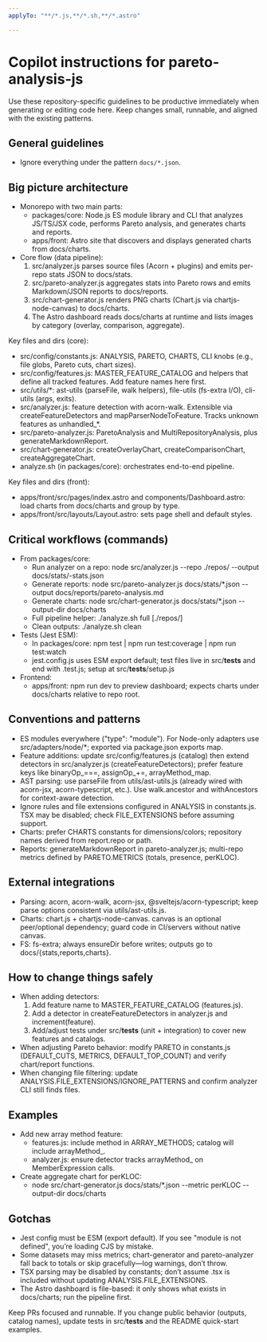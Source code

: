 ```yaml
---
applyTo: "**/*.js,**/*.sh,**/*.astro"

---
```

# Copilot instructions for pareto-analysis-js

Use these repository-specific guidelines to be productive immediately when generating or editing code here. Keep changes small, runnable, and aligned with the existing patterns.

## General guidelines
- Ignore everything under the pattern `docs/*.json`.


## Big picture architecture
- Monorepo with two main parts:
	- packages/core: Node.js ES module library and CLI that analyzes JS/TS/JSX code, performs Pareto analysis, and generates charts and reports.
	- apps/front: Astro site that discovers and displays generated charts from docs/charts.
- Core flow (data pipeline):
	1) src/analyzer.js parses source files (Acorn + plugins) and emits per-repo stats JSON to docs/stats.
	2) src/pareto-analyzer.js aggregates stats into Pareto rows and emits Markdown/JSON reports to docs/reports.
	3) src/chart-generator.js renders PNG charts (Chart.js via chartjs-node-canvas) to docs/charts.
	4) The Astro dashboard reads docs/charts at runtime and lists images by category (overlay, comparison, aggregate).

Key files and dirs (core):
- src/config/constants.js: ANALYSIS, PARETO, CHARTS, CLI knobs (e.g., file globs, Pareto cuts, chart sizes).
- src/config/features.js: MASTER_FEATURE_CATALOG and helpers that define all tracked features. Add feature names here first.
- src/utils/*: ast-utils (parseFile, walk helpers), file-utils (fs-extra I/O), cli-utils (args, exits).
- src/analyzer.js: feature detection with acorn-walk. Extensible via createFeatureDetectors and mapParserNodeToFeature. Tracks unknown features as unhandled_*.
- src/pareto-analyzer.js: ParetoAnalysis and MultiRepositoryAnalysis, plus generateMarkdownReport.
- src/chart-generator.js: createOverlayChart, createComparisonChart, createAggregateChart.
- analyze.sh (in packages/core): orchestrates end-to-end pipeline.

Key files and dirs (front):
- apps/front/src/pages/index.astro and components/Dashboard.astro: load charts from docs/charts and group by type.
- apps/front/src/layouts/Layout.astro: sets page shell and default styles.

## Critical workflows (commands)
- From packages/core:
	- Run analyzer on a repo: node src/analyzer.js --repo ./repos/<name> --output docs/stats/<name>-stats.json
	- Generate reports: node src/pareto-analyzer.js docs/stats/*.json --output docs/reports/pareto-analysis.md
	- Generate charts: node src/chart-generator.js docs/stats/*.json --output-dir docs/charts
	- Full pipeline helper: ./analyze.sh full [./repos/<name>]
	- Clean outputs: ./analyze.sh clean
- Tests (Jest ESM):
	- In packages/core: npm test | npm run test:coverage | npm run test:watch
	- jest.config.js uses ESM export default; test files live in src/__tests__ and end with .test.js; setup at src/__tests__/setup.js
- Frontend:
	- apps/front: npm run dev to preview dashboard; expects charts under docs/charts relative to repo root.

## Conventions and patterns
- ES modules everywhere ("type": "module"). For Node-only adapters use src/adapters/node/*; exported via package.json exports map.
- Feature additions: update src/config/features.js (catalog) then extend detectors in src/analyzer.js (createFeatureDetectors); prefer feature keys like binaryOp_===, assignOp_+=, arrayMethod_map.
- AST parsing: use parseFile from utils/ast-utils.js (already wired with acorn-jsx, acorn-typescript, etc.). Use walk.ancestor and withAncestors for context-aware detection.
- Ignore rules and file extensions configured in ANALYSIS in constants.js. TSX may be disabled; check FILE_EXTENSIONS before assuming support.
- Charts: prefer CHARTS constants for dimensions/colors; repository names derived from report.repo or path.
- Reports: generateMarkdownReport in pareto-analyzer.js; multi-repo metrics defined by PARETO.METRICS (totals, presence, perKLOC).

## External integrations
- Parsing: acorn, acorn-walk, acorn-jsx, @sveltejs/acorn-typescript; keep parse options consistent via utils/ast-utils.js.
- Charts: chart.js + chartjs-node-canvas. canvas is an optional peer/optional dependency; guard code in CI/servers without native canvas.
- FS: fs-extra; always ensureDir before writes; outputs go to docs/{stats,reports,charts}.

## How to change things safely
- When adding detectors:
	1) Add feature name to MASTER_FEATURE_CATALOG (features.js).
	2) Add a detector in createFeatureDetectors in analyzer.js and increment(feature).
	3) Add/adjust tests under src/__tests__ (unit + integration) to cover new features and catalogs.
- When adjusting Pareto behavior: modify PARETO in constants.js (DEFAULT_CUTS, METRICS, DEFAULT_TOP_COUNT) and verify chart/report functions.
- When changing file filtering: update ANALYSIS.FILE_EXTENSIONS/IGNORE_PATTERNS and confirm analyzer CLI still finds files.

## Examples
- Add new array method feature:
	- features.js: include method in ARRAY_METHODS; catalog will include arrayMethod_<name>.
	- analyzer.js: ensure detector tracks arrayMethod_<name> on MemberExpression calls.
- Create aggregate chart for perKLOC:
	- node src/chart-generator.js docs/stats/*.json --metric perKLOC --output-dir docs/charts

## Gotchas
- Jest config must be ESM (export default). If you see "module is not defined", you’re loading CJS by mistake.
- Some datasets may miss metrics; chart-generator and pareto-analyzer fall back to totals or skip gracefully—log warnings, don’t throw.
- TSX parsing may be disabled by constants; don’t assume .tsx is included without updating ANALYSIS.FILE_EXTENSIONS.
- The Astro dashboard is file-based: it only shows what exists in docs/charts; run the pipeline first.

Keep PRs focused and runnable. If you change public behavior (outputs, catalog names), update tests in src/__tests__ and the README quick-start examples.

